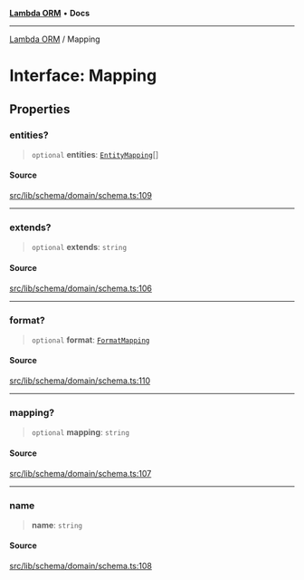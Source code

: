 [**Lambda ORM**](../README.md) • **Docs**

***

[Lambda ORM](../README.md) / Mapping

# Interface: Mapping

## Properties

### entities?

> `optional` **entities**: [`EntityMapping`](EntityMapping.md)[]

#### Source

[src/lib/schema/domain/schema.ts:109](https://github.com/lambda-orm/lambdaorm-base/blob/f5bdfd5d7ef4bf9d8223ee81080c8ed65a6bb693/src/lib/schema/domain/schema.ts#L109)

***

### extends?

> `optional` **extends**: `string`

#### Source

[src/lib/schema/domain/schema.ts:106](https://github.com/lambda-orm/lambdaorm-base/blob/f5bdfd5d7ef4bf9d8223ee81080c8ed65a6bb693/src/lib/schema/domain/schema.ts#L106)

***

### format?

> `optional` **format**: [`FormatMapping`](FormatMapping.md)

#### Source

[src/lib/schema/domain/schema.ts:110](https://github.com/lambda-orm/lambdaorm-base/blob/f5bdfd5d7ef4bf9d8223ee81080c8ed65a6bb693/src/lib/schema/domain/schema.ts#L110)

***

### mapping?

> `optional` **mapping**: `string`

#### Source

[src/lib/schema/domain/schema.ts:107](https://github.com/lambda-orm/lambdaorm-base/blob/f5bdfd5d7ef4bf9d8223ee81080c8ed65a6bb693/src/lib/schema/domain/schema.ts#L107)

***

### name

> **name**: `string`

#### Source

[src/lib/schema/domain/schema.ts:108](https://github.com/lambda-orm/lambdaorm-base/blob/f5bdfd5d7ef4bf9d8223ee81080c8ed65a6bb693/src/lib/schema/domain/schema.ts#L108)
